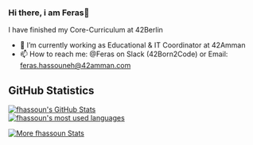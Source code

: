 ### Hi there, i am Feras👋

I have finished my Core-Curriculum at 42Berlin 

- 🔭 I’m currently working as Educational & IT Coordinator at 42Amman
- 📫 How to reach me: @Feras on Slack (42Born2Code) or Email: feras.hassouneh@42amman.com

## GitHub Statistics
[![fhassoun's GitHub Stats](https://github-readme-stats.vercel.app/api?username=fhassoun&show_icons=true&theme=radical)](https://github.com/fhassoun?tab=overview)
<br>
<a href="https://github.com/fhassoun?tab=overview">
<img align="center" alt="fhassoun's most used languages" src="https://github-readme-stats.vercel.app/api/top-langs/?username=fhassoun&layout=compact&langs_count=9&theme=radical&exclude_repo=Optifine-Mod-Coder-Pack-1.16.1,Projects"/>
<p><img align="center" src="https://github-readme-streak-stats.herokuapp.com/?user=fhassoun&theme=radical" alt="More fhassoun Stats" /></p>
</a>
<!--
**fhassoun/fhassoun** is a ✨ _special_ ✨ repository because its `README.md` (this file) appears on your GitHub profile.

Here are some ideas to get you started:

- 👯 I’m looking to collaborate on ...
- 🤔 I’m looking for help with ...
- 💬 Ask me about ...
- 😄 Pronouns: ...
- ⚡ Fun fact: ...


-->
